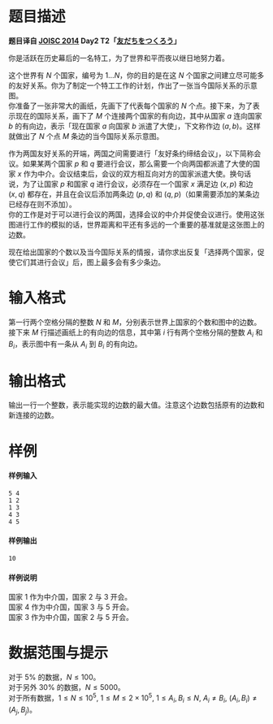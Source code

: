 
# 题目描述

**题目译自 [JOISC 2014](https://www.ioi-jp.org/camp/2014/2014-sp-tasks/index.html) Day2 T2「[友だちをつくろう](https://www.ioi-jp.org/camp/2014/2014-sp-tasks/2014-sp-d2.pdf)」**

你是活跃在历史幕后的一名特工，为了世界和平而夜以继日地努力着。

这个世界有 $N$ 个国家，编号为 $1\dots N$，你的目的是在这 $N$ 个国家之间建立尽可能多的友好关系。你为了制定一个特工工作的计划，作出了一张当今国际关系的示意图。  
你准备了一张非常大的画纸，先画下了代表每个国家的 $N$ 个点。接下来，为了表示现在的国际关系，画下了 $M$ 个连接两个国家的有向边，其中从国家 $a$ 连向国家 $b$ 的有向边，表示「现在国家 $a$ 向国家 $b$ 派遣了大使」，下文称作边 $(a,b)$。这样就做出了 $N$ 个点 $M$ 条边的当今国际关系示意图。

作为两国友好关系的开端，两国之间需要进行「友好条约缔结会议」，以下简称会议。如果某两个国家 $p$ 和 $q$ 要进行会议，那么需要一个向两国都派遣了大使的国家 $x$ 作为中介。会议结束后，会议的双方相互向对方的国家派遣大使。换句话说，为了让国家 $p$ 和国家 $q$ 进行会议，必须存在一个国家 $x$ 满足边 $(x,p)$ 和边 $(x,q)$ 都存在，并且在会议后添加两条边 $(p,q)$ 和 $(q,p)$（如果需要添加的某条边已经存在则不添加）。  
你的工作是对于可以进行会议的两国，选择会议的中介并促使会议进行。使用这张图进行工作的模拟的话，世界距离和平还有多远的一个重要的基准就是这张图上的边数。

现在给出国家的个数以及当今国际关系的情报，请你求出反复「选择两个国家，促使它们其进行会议」后，图上最多会有多少条边。

# 输入格式

第一行两个空格分隔的整数 $N$ 和 $M$，分别表示世界上国家的个数和图中的边数。  
接下来 $M$ 行描述画纸上的有向边的信息，其中第 $i$ 行有两个空格分隔的整数 $A_i$ 和 $B_i$，表示图中有一条从 $A_i$ 到 $B_i$ 的有向边。

# 输出格式

输出一行一个整数，表示能实现的边数的最大值。注意这个边数包括原有的边数和新连接的边数。

# 样例

#### 样例输入
```plain
5 4
1 2
1 3
4 3
4 5
```

#### 样例输出
```plain
10
```

#### 样例说明
国家 $1$ 作为中介国，国家 $2$ 与 $3$ 开会。  
国家 $4$ 作为中介国，国家 $3$ 与 $5$ 开会。  
国家 $3$ 作为中介国，国家 $2$ 与 $5$ 开会。

# 数据范围与提示

对于 $5\%$ 的数据，$N\le 100$。  
对于另外 $30\%$ 的数据，$N\le 5000$。  
对于所有数据，$1\le N\le 10^5,$ $1\le M\le 2\times 10^5,$ $1\le A_i, B_i\le N,$ $A_i≠B_i,$ $(A_i,B_i)≠(A_j,B_j)$。

